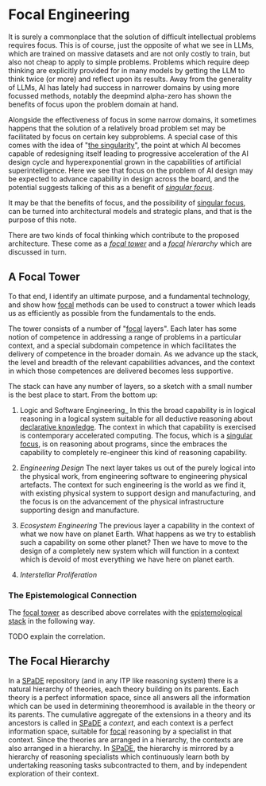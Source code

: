 # Focal Engineering

It is surely a commonplace that the solution of difficult intellectual problems requires focus.
This is of course, just the opposite of what we see in LLMs, which are trained on massive datasets and are not only costly to train, but also not cheap to apply to simple problems.
Problems which require deep thinking are explicitly provided for in many models by getting the LLM to think twice (or more) and reflect upon its results.
Away from the generality of LLMs, AI has lately had success in narrower domains by using more focussed methods, notably the deepmind alpha-zero has shown the benefits of focus upon the problem domain at hand.

Alongside the effectiveness of focus in some narrow domains, it sometimes happens that the solution of a relatively broad problem set may be facilitated by focus on certain key subproblems.
A special case of this comes with the idea of "[the singularity](tlad001.md#the-singularity)", the point at which AI becomes capable of redesigning itself leading to progressive acceleration of the AI design cycle and hyperexponential grown in the capabilities of artificial superintelligence.
Here we see that focus on the problem of AI design may be expected to advance capability in design across the board, and the potential suggests talking of this as a benefit of _[singular focus](tlad001.md#singular-focus)_.

It may be that the benefits of focus, and the possibility of [singular focus](tlad001.md#singular-focus), can be turned into architectural models and strategic plans, and that is the purpose of this note.

There are two kinds of focal thinking which contribute to the proposed architecture.
These come as a _[focal tower](tlad001.md#focal-tower)_ and a _[focal](tlad001.md#focal) hierarchy_ which are discussed in turn.

## A Focal Tower

To that end, I identify an ultimate purpose, and a fundamental technology, and show how [focal](tlad001.md#focal) methods can be used to construct a tower which leads us as efficiently as possible from the fundamentals to the ends.

The tower consists of a number of "[focal](tlad001.md#focal) layers".
Each later has some notion of competence in addressing a range of problems in a particular context, and a special subdomain competence in which facilitates the delivery of competence in the broader domain.
As we advance up the stack, the level and breadth of the relevant capabilities advances, and the context in which those competences are delivered becomes less supportive.

The stack can have any number of layers, so a sketch with a small number is the best place to start.
From the bottom up:

1. Logic and Software Engineering_
  In this the broad capability is in logical reasoning in a logical system suitable for all deductive reasoning about [declarative knowledge](tlad001.md#declarative-knowledge).
  The context in which that capability is exercised is contemporary accelerated computing.
  The focus, which is a [singular focus](tlad001.md#singular-focus), is on reasoning about programs, since the embraces the capability to completely re-engineer this kind of reasoning capability.

2. _Engineering Design_
  The next layer takes us out of the purely logical into the physical work, from engineering software to engineering physical artefacts.
  The context for such engineering is the world as we find it, with existing physical system to support design and manufacturing, and the focus is on the advancement of the physical infrastructure supporting design and manufacture.
3. _Ecosystem Engineering_
  The previous layer a capability in the context of what we now have on planet Earth.
  What happens as we try to establish such a capability on some other planet?
  Then we have to move to the design of a completely new system which will function in a context which is devoid of most everything we have here on planet earth.
4. _Interstellar Proliferation_

### The Epistemological Connection

The [focal tower](tlad001.md#focal-tower) as described above correlates with the [epistemological stack](tlph003.md) in the following way.

TODO explain the correlation.

## The Focal Hierarchy

In a [SPaDE](tlad001.md#spade) repository (and in any ITP like reasoning system) there is a natural hierarchy of theories, each theory building on its parents.
Each theory is a perfect information space, since all answers all the information which can be used in determining theoremhood is available in the theory or its parents.
The cumulative aggregate of the extensions in a theory and its ancestors is called in [SPaDE](tlad001.md#spade) a _context_, and each context is a perfect information space, suitable for [focal](tlad001.md#focal) reasoning by a specialist in that context.
Since the theories are arranged in a hierarchy, the contexts are also arranged in a hierarchy.
In [SPaDE](tlad001.md#spade), the hierarchy is mirrored by a hierarchy of reasoning specialists which continuously learn both by undertaking reasoning tasks subcontracted to them, and by independent exploration of their context.

